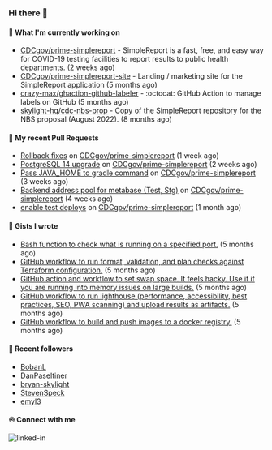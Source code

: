 ### Hi there 👋

#### 🚀 What I'm currently working on

- [CDCgov/prime-simplereport](https://github.com/CDCgov/prime-simplereport) - SimpleReport is a fast, free, and easy way for COVID-19 testing facilities to report results to public health departments. (2 weeks ago)
- [CDCgov/prime-simplereport-site](https://github.com/CDCgov/prime-simplereport-site) - Landing / marketing site for the SimpleReport application (5 months ago)
- [crazy-max/ghaction-github-labeler](https://github.com/crazy-max/ghaction-github-labeler) - :octocat: GitHub Action to manage labels on GitHub (5 months ago)
- [skylight-hq/cdc-nbs-prop](https://github.com/skylight-hq/cdc-nbs-prop) - Copy of the SimpleReport repository for the NBS proposal (August 2022). (8 months ago)

#### 🔨 My recent Pull Requests

- [Rollback fixes](https://github.com/CDCgov/prime-simplereport/pull/5536) on [CDCgov/prime-simplereport](https://github.com/CDCgov/prime-simplereport) (1 week ago)
- [PostgreSQL 14 upgrade](https://github.com/CDCgov/prime-simplereport/pull/5514) on [CDCgov/prime-simplereport](https://github.com/CDCgov/prime-simplereport) (2 weeks ago)
- [Pass JAVA_HOME to gradle command](https://github.com/CDCgov/prime-simplereport/pull/5454) on [CDCgov/prime-simplereport](https://github.com/CDCgov/prime-simplereport) (3 weeks ago)
- [Backend address pool for metabase (Test, Stg)](https://github.com/CDCgov/prime-simplereport/pull/5425) on [CDCgov/prime-simplereport](https://github.com/CDCgov/prime-simplereport) (4 weeks ago)
- [enable test deploys](https://github.com/CDCgov/prime-simplereport/pull/5410) on [CDCgov/prime-simplereport](https://github.com/CDCgov/prime-simplereport) (1 month ago)

#### 📓 Gists I wrote

- [Bash function to check what is running on a specified port.](https://gist.github.com/ce30489841fdedc021675981308a399e) (5 months ago)
- [GitHub workflow to run format, validation, and plan checks against Terraform configuration.](https://gist.github.com/0295eabded9fd7994e0e04b86accdc41) (5 months ago)
- [GitHub action and workflow to set swap space. It feels hacky. Use it if you are running into memory issues on large builds.](https://gist.github.com/1c13dca8dc96ed4947f016aae19aacff) (5 months ago)
- [GitHub workflow to run lighthouse (performance, accessibility, best practices, SEO, PWA scanning) and upload results as artifacts.](https://gist.github.com/60fe04c78d86f2bfb5bbf02484826ebe) (5 months ago)
- [GitHub workflow to build and push images to a docker registry.](https://gist.github.com/7845bd98166fd71f05bf829631b23ba7) (5 months ago)

#### 👯 Recent followers

- [BobanL](https://github.com/BobanL)
- [DanPaseltiner](https://github.com/DanPaseltiner)
- [bryan-skylight](https://github.com/bryan-skylight)
- [StevenSpeck](https://github.com/StevenSpeck)
- [emyl3](https://github.com/emyl3)

#### ♾️ Connect with me
[<img align="left" alt="linked-in" src="https://img.shields.io/badge/linkedin-%230077B5.svg?&style=for-the-badge&logo=linkedin&logoColor=white" />](https://www.linkedin.com/in/alismx)
